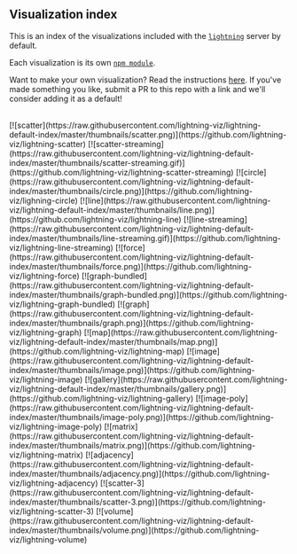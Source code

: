 Visualization index
-------------------
This is an index of the visualizations included with the [`lightning`](http://github.com/lightning-viz/lightning) server by default. 

Each visualization is its own [`npm module`](https://www.npmjs.com/search?q=lightning-visualization). 

Want to make your own visualization? Read the instructions [here](). If you've made something you like, submit a PR to this repo with a link and we'll consider adding it as a default!

<br>
[![scatter](https://raw.githubusercontent.com/lightning-viz/lightning-default-index/master/thumbnails/scatter.png)](https://github.com/lightning-viz/lightning-scatter)
[![scatter-streaming](https://raw.githubusercontent.com/lightning-viz/lightning-default-index/master/thumbnails/scatter-streaming.gif)](https://github.com/lightning-viz/lightning-scatter-streaming)
[![circle](https://raw.githubusercontent.com/lightning-viz/lightning-default-index/master/thumbnails/circle.png)](https://github.com/lightning-viz/lighning-circle)
[![line](https://raw.githubusercontent.com/lightning-viz/lightning-default-index/master/thumbnails/line.png)](https://github.com/lightning-viz/lightning-line)
[![line-streaming](https://raw.githubusercontent.com/lightning-viz/lightning-default-index/master/thumbnails/line-streaming.gif)](https://github.com/lightning-viz/lightning-line-streaming)
[![force](https://raw.githubusercontent.com/lightning-viz/lightning-default-index/master/thumbnails/force.png)](https://github.com/lightning-viz/lightning-force)
[![graph-bundled](https://raw.githubusercontent.com/lightning-viz/lightning-default-index/master/thumbnails/graph-bundled.png)](https://github.com/lightning-viz/lightning-graph-bundled)
[![graph](https://raw.githubusercontent.com/lightning-viz/lightning-default-index/master/thumbnails/graph.png)](https://github.com/lightning-viz/lightning-graph)
[![map](https://raw.githubusercontent.com/lightning-viz/lightning-default-index/master/thumbnails/map.png)](https://github.com/lightning-viz/lightning-map)
[![image](https://raw.githubusercontent.com/lightning-viz/lightning-default-index/master/thumbnails/image.png)](https://github.com/lightning-viz/lightning-image)
[![gallery](https://raw.githubusercontent.com/lightning-viz/lightning-default-index/master/thumbnails/gallery.png)](https://github.com/lightning-viz/lightning-gallery)
[![image-poly](https://raw.githubusercontent.com/lightning-viz/lightning-default-index/master/thumbnails/image-poly.png)](https://github.com/lightning-viz/lightning-image-poly)
[![matrix](https://raw.githubusercontent.com/lightning-viz/lightning-default-index/master/thumbnails/matrix.png)](https://github.com/lightning-viz/lightning-matrix)
[![adjacency](https://raw.githubusercontent.com/lightning-viz/lightning-default-index/master/thumbnails/adjacency.png)](https://github.com/lightning-viz/lightning-adjacency)
[![scatter-3](https://raw.githubusercontent.com/lightning-viz/lightning-default-index/master/thumbnails/scatter-3.png)](https://github.com/lightning-viz/lightning-scatter-3)
[![volume](https://raw.githubusercontent.com/lightning-viz/lightning-default-index/master/thumbnails/volume.png)](https://github.com/lightning-viz/lightning-volume)
